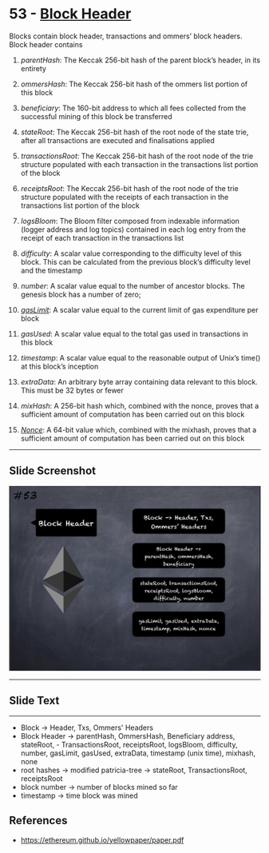 # 53 - [Block Header](Block%20Header.md)

Blocks contain block header, transactions and ommers’ block headers. Block header contains

1. _parentHash_: The Keccak 256-bit hash of the parent block’s header, in its entirety

2. _ommersHash_: The Keccak 256-bit hash of the ommers list portion of this block

3. _beneficiary_: The 160-bit address to which all fees collected from the successful mining of this block be transferred

4. _stateRoot_: The Keccak 256-bit hash of the root node of the state trie, after all transactions are executed and finalisations applied

5. _transactionsRoot_: The Keccak 256-bit hash of the root node of the trie structure populated with each transaction in the transactions list portion of the block

6. _receiptsRoot_: The Keccak 256-bit hash of the root node of the trie structure populated with the receipts of each transaction in the transactions list portion of the block

7. _logsBloom_: The Bloom filter composed from indexable information (logger address and log topics) contained in each log entry from the receipt of each transaction in the transactions list

8. _difficulty_: A scalar value corresponding to the difficulty level of this block. This can be calculated from the previous block’s difficulty level and the timestamp

9. _number_: A scalar value equal to the number of ancestor blocks. The genesis block has a number of zero; 

10. _[gasLimit](gasLimit.md)_: A scalar value equal to the current limit of gas expenditure per block

11. _gasUsed_: A scalar value equal to the total gas used in transactions in this block

12. _timestamp_: A scalar value equal to the reasonable output of Unix’s time() at this block’s inception

13. _extraData_: An arbitrary byte array containing data relevant to this block. This must be 32 bytes or fewer

14. _mixHash_: A 256-bit hash which, combined with the nonce, proves that a sufficient amount of computation has been carried out on this block

15. _[Nonce](Nonce.md)_: A 64-bit value which, combined with the mixhash, proves that a sufficient amount of computation has been carried out on this block
___
## Slide Screenshot
![053.jpg](../../images/1.%20Ethereum%20101/053.jpg)
___
## Slide Text
___
- Block -> Header, Txs, Ommers' Headers
- Block Header -> parentHash, OmmersHash, Beneficiary address, stateRoot, - TransactionsRoot, receiptsRoot, logsBloom, difficulty, number, gasLimit, gasUsed, extraData, timestamp (unix time), mixhash, none
- root hashes -> modified patricia-tree -> stateRoot, TransactionsRoot, receiptsRoot
- block number -> number of blocks mined so far
- timestamp -> time block was mined

## References

- https://ethereum.github.io/yellowpaper/paper.pdf

  

